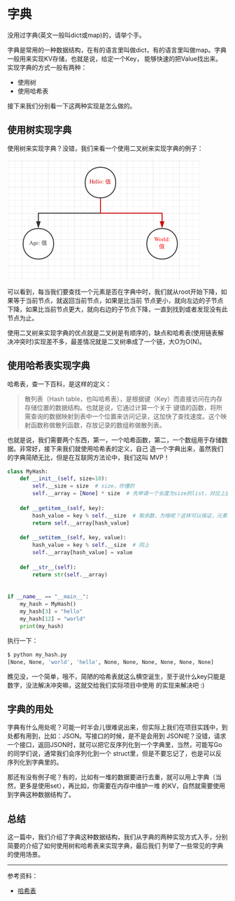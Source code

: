 # 字典

没用过字典(英文一般叫dict或map)的，请举个手。

字典是常用的一种数据结构，在有的语言里叫做dict，有的语言里叫做map。字典一般用来实现KV存储，也就是说，给定一个Key，
能够快速的把Value找出来。实现字典的方式一般有两种：

- 使用树
- 使用哈希表

接下来我们分别看一下这两种实现是怎么做的。

## 使用树实现字典

使用树来实现字典？没错，我们来看一个使用二叉树来实现字典的例子：

![二叉树实现字典](./img/binary_tree_dict.png)

可以看到，每当我们要查找一个元素是否在字典中时，我们就从root开始下降，如果等于当前节点，就返回当前节点，如果是比当前
节点更小，就向左边的子节点下降，如果比当前节点更大，就向右边的子节点下降，一直到找到或者发现没有此节点为止。

使用二叉树来实现字典的优点就是二叉树是有顺序的，缺点和哈希表(使用链表解决冲突时)实现差不多，最差情况就是二叉树串成了一个链，大O为O(N)。

## 使用哈希表实现字典

哈希表，查一下百科，是这样的定义：

> 散列表（Hash table，也叫哈希表），是根据键（Key）而直接访问在内存存储位置的数据结构。也就是说，它通过计算一个关于
> 键值的函数，将所需查询的数据映射到表中一个位置来访问记录，这加快了查找速度。这个映射函数称做散列函数，存放记录的数组称做散列表。

也就是说，我们需要两个东西，第一，一个哈希函数，第二，一个数组用于存储数据。非常好，接下来我们就使用哈希表的定义，自己
造一个字典出来，虽然我们的字典简陋无比，但是在互联网方法论中，我们这叫 MVP！

```python
class MyHash:
    def __init__(self, size=10):
        self.__size = size  # size，你懂的
        self.__array = [None] * size  # 先申请一个长度为size的list，对应上面我们所说的"数组"，总之是用来存储元素的

    def __getitem__(self, key):
        hash_value = key % self.__size  # 取余数，为啥呢？这样可以保证，元素永远都在我们所申请的"数组"里
        return self.__array[hash_value]

    def __setitem__(self, key, value):
        hash_value = key % self.__size  # 同上
        self.__array[hash_value] = value

    def __str__(self):
        return str(self.__array)


if __name__ == "__main__":
    my_hash = MyHash()
    my_hash[3] = "hello"
    my_hash[12] = "world"
    print(my_hash)
```

执行一下：

```bash
$ python my_hash.py
[None, None, 'world', 'hello', None, None, None, None, None, None]
```

瞧见没，一个简单，哦不，简陋的哈希表就这么横空诞生，至于说什么key只能是数字，没法解决冲突嘛，这就交给我们实际项目中使用
的实现来解决吧 :)

## 字典的用处

字典有什么用处呢？可能一时半会儿很难说出来，但实际上我们在项目实践中，到处都有用到，比如：JSON。写接口的时候，是不是会用到
JSON呢？没错，请求一个接口，返回JSON时，就可以把它反序列化到一个字典里，当然，可能写Go的同学们说，通常我们会序列化到一个
struct里，但是不要忘记了，也是可以反序列化到字典里的。

那还有没有例子呢？有的，比如有一堆的数据要进行去重，就可以用上字典（当然，更多是使用set），再比如，你需要在内存中维护一堆
的KV，自然就需要使用到字典这种数据结构了。

## 总结

这一篇中，我们介绍了字典这种数据结构，我们从字典的两种实现方式入手，分别简要的介绍了如何使用树和哈希表来实现字典，最后我们
列举了一些常见的字典的使用场景。

---

参考资料：

- [哈希表](https://zh.wikipedia.org/wiki/%E5%93%88%E5%B8%8C%E8%A1%A8)
